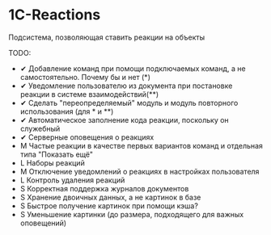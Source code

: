# 1C-Reactions
Подсистема, позволяющая ставить реакции на объекты

TODO:
- ✔ Добавление команд при помощи подключаемых команд, а не самостоятельно. Почему бы и нет (\*)
- ✔ Уведомление пользователю из документа при постановке реакции в системе взаимодействий(\*\*) 
- ✔ Сделать "переопределяемый" модуль и модуль повторного использования (для \* и \*\*)
- ✔ Автоматическое заполнение кода реакции, поскольку он служебный
- ✔ Серверные оповещения о реакциях
- M Частые реакции в качестве первых вариантов команд и отдельная типа "Показать ещё"
- L Наборы реакций
- M Отключение уведомлений о реакциях в настройках пользователя
- L Контроль удаления реакций
- S Корректная поддержка журналов документов
- S Хранение двоичных данных, а не картинок в базе
- S Быстрое получение картинок при помощи кэша? 
- S Уменьшение картинки (до размера, подходящего для важных оповещений)